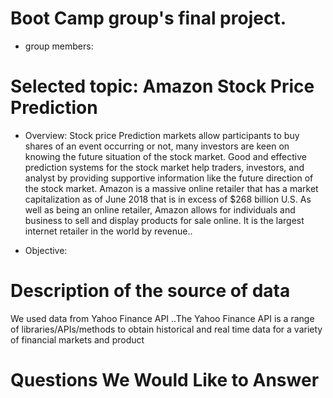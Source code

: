 # Boot Camp group's final project.
* group members:


# Selected topic: Amazon Stock Price Prediction



* Overview: Stock price Prediction markets allow participants to buy shares of an event occurring or not,
many investors are keen on knowing the future situation of the stock market. Good and effective prediction systems for the stock market help traders, investors, and analyst by providing supportive information like the future direction of the stock market.
Amazon is a massive online retailer that has a market capitalization as of June 2018 that is in excess of $268 billion U.S. As well as being an online retailer, Amazon allows for individuals and business to sell and display products for sale online. It is the largest internet retailer in the world by revenue..

* Objective: 

# Description of the source of data

We used data from Yahoo Finance API ..The Yahoo Finance API is a range of libraries/APIs/methods to obtain historical and real time data for a variety of financial markets and product

# Questions We Would Like to Answer

